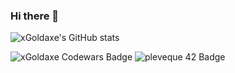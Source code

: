 ### Hi there 👋

![xGoldaxe's GitHub stats](https://github-readme-stats.vercel.app/api?username=xGoldaxe&count_private=true&theme=tokyonight)

<img src="https://www.codewars.com/users/xGoldaxe/badges/large" alt="xGoldaxe Codewars Badge">
<img src="https://badge42.vercel.app/api/v2/cl32v5gfe002009idz16ua818/stats?cursusId=21&coalitionId=45" alt="pleveque 42 Badge">


<!--
**xGoldaxe/xGoldaxe** is a ✨ _special_ ✨ repository because its `README.md` (this file) appears on your GitHub profile.

Here are some ideas to get you started:

- 🔭 I’m currently working on ...
- 🌱 I’m currently learning ...
- 👯 I’m looking to collaborate on ...
- 🤔 I’m looking for help with ...
- 💬 Ask me about ...
- 📫 How to reach me: ...
- 😄 Pronouns: ...
- ⚡ Fun fact: ...
-->
